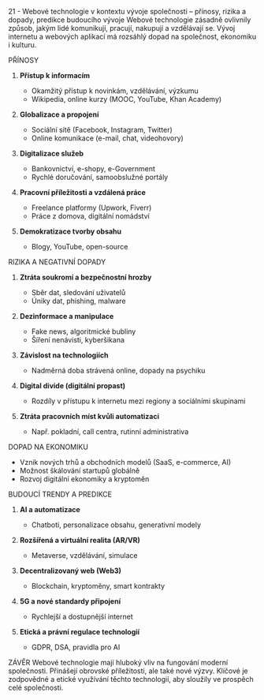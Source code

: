 21 - Webové technologie v kontextu vývoje společnosti – přínosy, rizika a dopady, predikce budoucího vývoje
Webové technologie zásadně ovlivnily způsob, jakým lidé komunikují, pracují, nakupují a vzdělávají se. Vývoj internetu a webových aplikací má rozsáhlý dopad na společnost, ekonomiku i kulturu.

PŘÍNOSY

1. **Přístup k informacím**

   * Okamžitý přístup k novinkám, vzdělávání, výzkumu
   * Wikipedia, online kurzy (MOOC, YouTube, Khan Academy)

2. **Globalizace a propojení**

   * Sociální sítě (Facebook, Instagram, Twitter)
   * Online komunikace (e-mail, chat, videohovory)

3. **Digitalizace služeb**

   * Bankovnictví, e-shopy, e-Government
   * Rychlé doručování, samoobslužné portály

4. **Pracovní příležitosti a vzdálená práce**

   * Freelance platformy (Upwork, Fiverr)
   * Práce z domova, digitální nomádství

5. **Demokratizace tvorby obsahu**

   * Blogy, YouTube, open-source

RIZIKA A NEGATIVNÍ DOPADY

1. **Ztráta soukromí a bezpečnostní hrozby**

   * Sběr dat, sledování uživatelů
   * Úniky dat, phishing, malware

2. **Dezinformace a manipulace**

   * Fake news, algoritmické bubliny
   * Šíření nenávisti, kyberšikana

3. **Závislost na technologiích**

   * Nadměrná doba strávená online, dopady na psychiku

4. **Digital divide (digitální propast)**

   * Rozdíly v přístupu k internetu mezi regiony a sociálními skupinami

5. **Ztráta pracovních míst kvůli automatizaci**

   * Např. pokladní, call centra, rutinní administrativa

DOPAD NA EKONOMIKU

* Vznik nových trhů a obchodních modelů (SaaS, e-commerce, AI)
* Možnost škálování startupů globálně
* Rozvoj digitální ekonomiky a kryptoměn

BUDOUCÍ TRENDY A PREDIKCE

1. **AI a automatizace**

   * Chatboti, personalizace obsahu, generativní modely

2. **Rozšířená a virtuální realita (AR/VR)**

   * Metaverse, vzdělávání, simulace

3. **Decentralizovaný web (Web3)**

   * Blockchain, kryptoměny, smart kontrakty

4. **5G a nové standardy připojení**

   * Rychlejší a dostupnější internet

5. **Etická a právní regulace technologií**

   * GDPR, DSA, pravidla pro AI

ZÁVĚR
Webové technologie mají hluboký vliv na fungování moderní společnosti. Přinášejí obrovské příležitosti, ale také nové výzvy. Klíčové je zodpovědné a etické využívání těchto technologií, aby sloužily ve prospěch celé společnosti.

